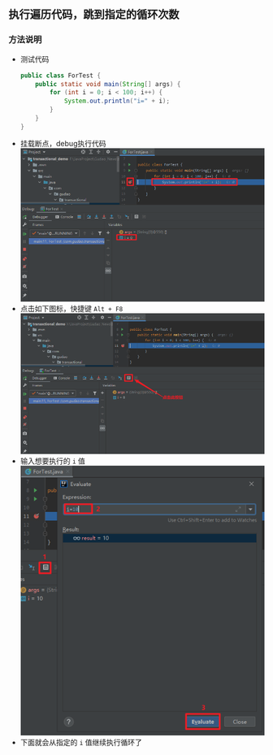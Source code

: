 ## 执行遍历代码，跳到指定的循环次数

### 方法说明
* 测试代码
    ```java
    public class ForTest {
        public static void main(String[] args) {
            for (int i = 0; i < 100; i++) {
                System.out.println("i=" + i);
            }
        }
    }
    ```
* 挂载断点，debug执行代码<br/>
    ![跳转到循环指定次数](../resource/idea/idea-跳转到循环指定次数.jpg)
* 点击如下图标，快捷键 `Alt + F8`<br/>
    ![跳转值按钮](../resource/idea/idea-跳转值按钮.jpg)
* 输入想要执行的 `i` 值<br/>
    ![指定循环值](../resource/idea/idea-指定循环值.jpg)<br/>
* 下面就会从指定的 `i` 值继续执行循环了